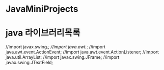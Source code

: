 # JavaMiniProjects
# java 라이브러리목록
//import javax.swing.*;
//import java.awt.*;
//import java.awt.event.ActionEvent;
//import java.awt.event.ActionListener;
//import java.util.ArrayList;
//import javax.swing.JFrame;
//import javax.swing.JTextField;

